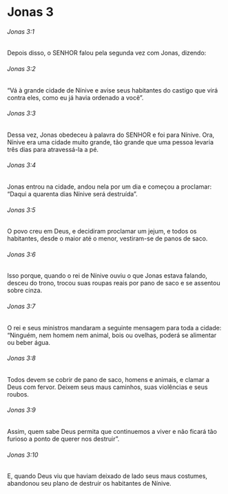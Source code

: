 # Jonas 3

###### Jonas 3:1

Depois disso, o SENHOR falou pela segunda vez com Jonas, dizendo:

###### Jonas 3:2

“Vá à grande cidade de Nínive e avise seus habitantes do castigo que virá contra eles, como eu já havia ordenado a você”.

###### Jonas 3:3

Dessa vez, Jonas obedeceu à palavra do SENHOR e foi para Nínive. Ora, Nínive era uma cidade muito grande, tão grande que uma pessoa levaria três dias para atravessá-la a pé.

###### Jonas 3:4

Jonas entrou na cidade, andou nela por um dia e começou a proclamar: “Daqui a quarenta dias Nínive será destruída”.

###### Jonas 3:5

O povo creu em Deus, e decidiram proclamar um jejum, e todos os habitantes, desde o maior até o menor, vestiram-se de panos de saco.

###### Jonas 3:6

Isso porque, quando o rei de Nínive ouviu o que Jonas estava falando, desceu do trono, trocou suas roupas reais por pano de saco e se assentou sobre cinza.

###### Jonas 3:7

O rei e seus ministros mandaram a seguinte mensagem para toda a cidade: “Ninguém, nem homem nem animal, bois ou ovelhas, poderá se alimentar ou beber água.

###### Jonas 3:8

Todos devem se cobrir de pano de saco, homens e animais, e clamar a Deus com fervor. Deixem seus maus caminhos, suas violências e seus roubos.

###### Jonas 3:9

Assim, quem sabe Deus permita que continuemos a viver e não ficará tão furioso a ponto de querer nos destruir”.

###### Jonas 3:10

E, quando Deus viu que haviam deixado de lado seus maus costumes, abandonou seu plano de destruir os habitantes de Nínive.

